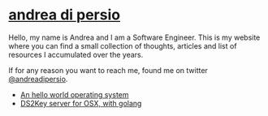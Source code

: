 [andrea di persio](https://twitter.com/andreadipersio)
==================

Hello,
my name is Andrea and I am a Software Engineer.
This is my website where you can find a small collection
of thoughts, articles and list of resources I accumulated 
over the years.

If for any reason you want to reach me, found me on twitter [@andreadipersio](https://twitter.com/andreadipersio).

- [An hello world operating system](https://github.com/andreadipersio/os-from-scratch/tree/master/real-mode-x86)
- [DS2Key server for OSX, with golang](/ds2key-srv)
